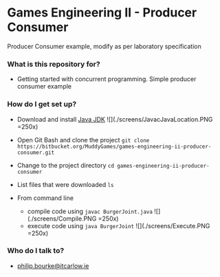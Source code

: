 # Games Engineering II - Producer Consumer #

Producer Consumer example, modify as per laboratory specification

### What is this repository for? ###

* Getting started with concurrent programming. Simple producer consumer example

### How do I get set up? ###

* Download and install [Java JDK](https://www.oracle.com/technetwork/java/javase/downloads/index.html)
![](./screens/JavacJavaLocation.PNG =250x)

* Open Git Bash and clone the project `git clone https://bitbucket.org/MuddyGames/games-engineering-ii-producer-consumer.git`

* Change to the project directory `cd games-engineering-ii-producer-consumer`

* List files that were downloaded `ls`

* From command line
	* compile code using `javac BurgerJoint.java`
![](./screens/Compile.PNG =250x)
	* execute code using `java BurgerJoint`
![](./screens/Execute.PNG =250x)

### Who do I talk to? ###

* philip.bourke@itcarlow.ie